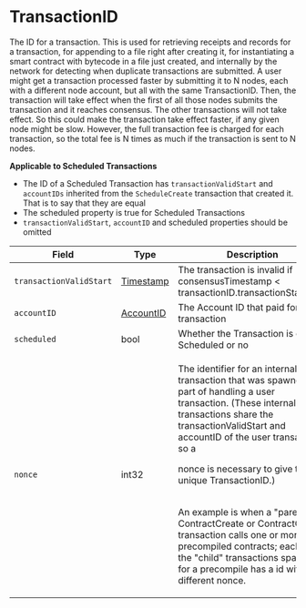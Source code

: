 # TransactionID

The ID for a transaction. This is used for retrieving receipts and records for a transaction, for appending to a file right after creating it, for instantiating a smart contract with bytecode in a file just created, and internally by the network for detecting when duplicate transactions are submitted. A user might get a transaction processed faster by submitting it to N nodes, each with a different node account, but all with the same TransactionID. Then, the transaction will take effect when the first of all those nodes submits the transaction and it reaches consensus. The other transactions will not take effect. So this could make the transaction take effect faster, if any given node might be slow. However, the full transaction fee is charged for each transaction, so the total fee is N times as much if the transaction is sent to N nodes.

**Applicable to Scheduled Transactions**

* The ID of a Scheduled Transaction has `transactionValidStart` and `accountIDs` inherited from the `ScheduleCreate` transaction that created it. That is to say that they are equal
* The scheduled property is true for Scheduled Transactions
* `transactionValidStart`, `accountID` and scheduled properties should be omitted

| Field                   | Type                                                             | Description                                                                                                                                                                                                                                                                                                                                                                                                                                                                                                   |
| ----------------------- | ---------------------------------------------------------------- | ------------------------------------------------------------------------------------------------------------------------------------------------------------------------------------------------------------------------------------------------------------------------------------------------------------------------------------------------------------------------------------------------------------------------------------------------------------------------------------------------------------- |
| `transactionValidStart` | ​[Timestamp](../cryptocurrency-accounts/timestamp.md)​           | The transaction is invalid if consensusTimestamp < transactionID.transactionStartValid                                                                                                                                                                                                                                                                                                                                                                                                                        |
| `accountID`             | ​[AccountID](../../../docs/hedera-api/basic-types/accountid.md)​ | The Account ID that paid for this transaction                                                                                                                                                                                                                                                                                                                                                                                                                                                                 |
| `scheduled`             | bool                                                             | Whether the Transaction is of type Scheduled or no                                                                                                                                                                                                                                                                                                                                                                                                                                                            |
| `nonce`                 | int32                                                            | <p>The identifier for an internal transaction that was spawned as part of handling a user transaction. (These internal transactions share the transactionValidStart and accountID of the user transaction, so a</p><p>nonce is necessary to give them a unique TransactionID.)</p><p><br>An example is when a "parent" ContractCreate or ContractCall transaction calls one or more HTS precompiled contracts; each of the "child" transactions spawned for a precompile has a id with a different nonce.</p> |
